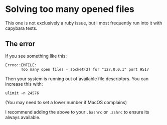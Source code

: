 # Solving too many opened files

This one is not exclusively a ruby issue, but I most frequently
run into it with capybara tests.

## The error

If you see something like this:

```
Errno::EMFILE:
       Too many open files - socket(2) for "127.0.0.1" port 9517
```

Then your system is running out of available file descriptors.
You can increase this with:

```
ulimit -n 24576
```

(You may need to set a lower number if MacOS complains)

I recommend adding the above to your `.bashrc` or `.zshrc` to ensure its always
available.
